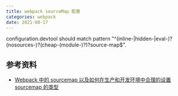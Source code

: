 ```yaml
---
title: webpack sourceMap 配置
categories: webpack
date: 2021-08-17
---
```


<!-- more -->

configuration.devtool should match pattern "^(inline-|hidden-|eval-)?(nosources-)?(cheap-(module-)?)?source-map$".

## 参考资料

- [Webpack 中的 sourcemap 以及如何在生产和开发环境中合理的设置 sourcemap 的类型](https://github.com/forthealllight/blog/issues/6)

